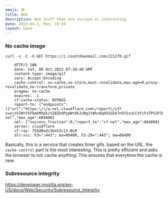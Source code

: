 ```yaml
---
emoji: 🕸️ 
title: Web
description: Web stuff that are curious or interesting
date: 2023-04-3, Mon, 19:34
layout: base
---
```


### No cache image

```shell
curl -s -I -X GET https://i.countdownmail.com/2212f0.gif
 
    HTTP/2 200 
    date: Sat, 08 Oct 2022 07:10:40 GMT
    content-type: image/gif
    vary: Accept-Encoding
    cache-control: no-cache,no-store,must-revalidate,max-age=0,proxy-revalidate,no-transform,private
    pragma: no-cache
    expires: -1
    cf-cache-status: BYPASS
    report-to: {"endpoints":[{"url":"https:\/\/a.nel.cloudflare.com\/report\/v3?s=ojsVIWtY5FGmXMXpki%2BZhdPypWt9kJuNg1tWhv8q691GSk7n5Y2zuCCtFcFvTP%2FCMdLASEF90CYfW7sTh3rrcdGzwwEHl524UpTYmJrIU9uoFJ%2Br%2FTCOBAiBJeySbcA7UDrt%2Fr3e"}],"group":"cf-nel","max_age":604800}
    nel: {"success_fraction":0,"report_to":"cf-nel","max_age":604800}
    server: cloudflare
    cf-ray: 756d0edc3bd13c13-BLR
    alt-svc: h3=":443"; ma=86400, h3-29=":443"; ma=86400

```

Basically, this is a service that creates timer gifs. based on the URL. the `cache-control` part is the most interesting. This is pretty efficient and asks the browser to not cache anything. This ensures that everytime the cache is new


### Subresource integrity

https://developer.mozilla.org/en-US/docs/Web/Security/Subresource_Integrity